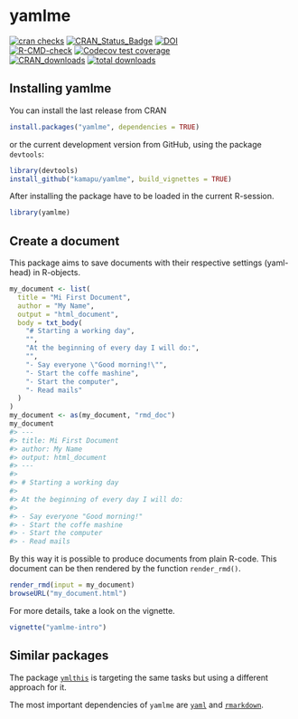
<!-- README.md is generated from README.Rmd. Please edit that file -->
<!-- Use snippet 'render_markdown' for it -->

# yamlme

<!-- badges: start -->

[![cran
checks](https://badges.cranchecks.info/worst/yamlme.svg)](https://cran.r-project.org/web/checks/check_results_yamlme.html)
[![CRAN_Status_Badge](http://www.r-pkg.org/badges/version/yamlme)](https://cran.r-project.org/package=yamlme)
[![DOI](https://zenodo.org/badge/297735831.svg)](https://zenodo.org/badge/latestdoi/297735831)
<br>
[![R-CMD-check](https://github.com/kamapu/yamlme/workflows/R-CMD-check/badge.svg)](https://github.com/kamapu/yamlme/actions)
[![Codecov test
coverage](https://codecov.io/gh/kamapu/yamlme/branch/master/graph/badge.svg)](https://codecov.io/gh/kamapu/yamlme?branch=master)
<br>
[![CRAN_downloads](http://cranlogs.r-pkg.org/badges/yamlme)](https://cran.r-project.org/package=yamlme)
[![total
downloads](http://cranlogs.r-pkg.org/badges/grand-total/yamlme)](https://cran.r-project.org/package=yamlme)
<!-- badges: end -->

## Installing yamlme

You can install the last release from CRAN

``` r
install.packages("yamlme", dependencies = TRUE)
```

or the current development version from GitHub, using the package
`devtools`:

``` r
library(devtools)
install_github("kamapu/yamlme", build_vignettes = TRUE)
```

After installing the package have to be loaded in the current R-session.

``` r
library(yamlme)
```

## Create a document

This package aims to save documents with their respective settings
(yaml-head) in R-objects.

``` r
my_document <- list(
  title = "Mi First Document",
  author = "My Name",
  output = "html_document",
  body = txt_body(
    "# Starting a working day",
    "",
    "At the beginning of every day I will do:",
    "",
    "- Say everyone \"Good morning!\"",
    "- Start the coffe mashine",
    "- Start the computer",
    "- Read mails"
  )
)
my_document <- as(my_document, "rmd_doc")
my_document
#> ---
#> title: Mi First Document
#> author: My Name
#> output: html_document
#> ---
#> 
#> # Starting a working day
#> 
#> At the beginning of every day I will do:
#> 
#> - Say everyone "Good morning!"
#> - Start the coffe mashine
#> - Start the computer
#> - Read mails
```

By this way it is possible to produce documents from plain R-code. This
document can be then rendered by the function `render_rmd()`.

``` r
render_rmd(input = my_document)
browseURL("my_document.html")
```

For more details, take a look on the vignette.

``` r
vignette("yamlme-intro")
```

## Similar packages

The package [`ymlthis`](https://github.com/r-lib/ymlthis) is targeting
the same tasks but using a different approach for it.

The most important dependencies of `yamlme` are
[`yaml`](http://biostat.app.vumc.org/wiki/Main/YamlR) and
[`rmarkdown`](https://rmarkdown.rstudio.com/).
